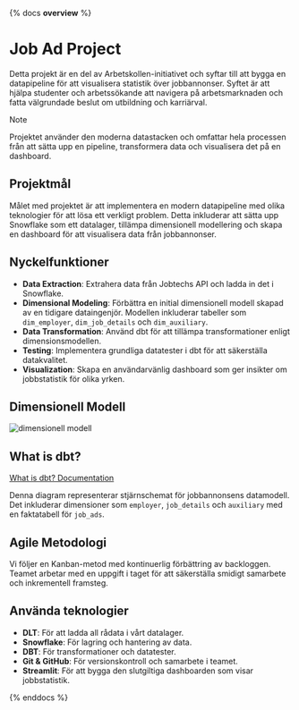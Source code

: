 {% docs __overview__ %}

# Job Ad Project

Detta projekt är en del av Arbetskollen-initiativet och syftar till att bygga en datapipeline för att visualisera statistik över jobbannonser. Syftet är att hjälpa studenter och arbetssökande att navigera på arbetsmarknaden och fatta välgrundade beslut om utbildning och karriärval.

> [!NOTE]
> Projektet använder den moderna datastacken och omfattar hela processen från att sätta upp en pipeline, transformera data och visualisera det på en dashboard.

## Projektmål

Målet med projektet är att implementera en modern datapipeline med olika teknologier för att lösa ett verkligt problem. Detta inkluderar att sätta upp Snowflake som ett datalager, tillämpa dimensionell modellering och skapa en dashboard för att visualisera data från jobbannonser.

## Nyckelfunktioner

- **Data Extraction**: Extrahera data från Jobtechs API och ladda in det i Snowflake.
- **Dimensional Modeling**: Förbättra en initial dimensionell modell skapad av en tidigare dataingenjör. Modellen inkluderar tabeller som `dim_employer`, `dim_job_details` och `dim_auxiliary`.
- **Data Transformation**: Använd dbt för att tillämpa transformationer enligt dimensionsmodellen.
- **Testing**: Implementera grundliga datatester i dbt för att säkerställa datakvalitet.
- **Visualization**: Skapa en användarvänlig dashboard som ger insikter om jobbstatistik för olika yrken.

## Dimensionell Modell

![dimensionell modell](assets/dimensional_model.png)

## What is dbt?
[What is dbt? Documentation](https://github.com/DanielSjoholm/What_is_dbt_documentation/blob/main/README.md)

Denna diagram representerar stjärnschemat för jobbannonsens datamodell. Det inkluderar dimensioner som `employer`, `job_details` och `auxiliary` med en faktatabell för `job_ads`.

## Agile Metodologi

Vi följer en Kanban-metod med kontinuerlig förbättring av backloggen. Teamet arbetar med en uppgift i taget för att säkerställa smidigt samarbete och inkrementell framsteg.

## Använda teknologier

- **DLT**: För att ladda all rådata i vårt datalager.
- **Snowflake**: För lagring och hantering av data.
- **DBT**: För transformationer och datatester.
- **Git & GitHub**: För versionskontroll och samarbete i teamet.
- **Streamlit**: För att bygga den slutgiltiga dashboarden som visar jobbstatistik.

{% enddocs %}